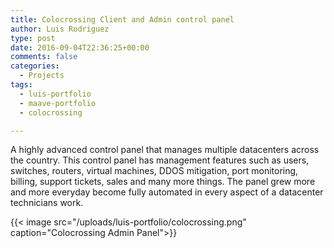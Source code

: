 ```yaml
---
title: Colocrossing Client and Admin control panel
author: Luis Rodriguez
type: post
date: 2016-09-04T22:36:25+00:00
comments: false
categories:
  - Projects
tags:
  - luis-portfolio
  - maave-portfolio
  - colocrossing

---
```


A highly advanced control panel that manages multiple datacenters across the country. This control panel has management features such as users, switches, routers, virtual machines, DDOS mitigation, port monitoring, billing, support tickets, sales and many more things. The panel grew more and more everyday become fully automated in every aspect of a datacenter technicians work. 

<!--more-->


{{< image src="/uploads/luis-portfolio/colocrossing.png" caption="Colocrossing Admin Panel">}}


